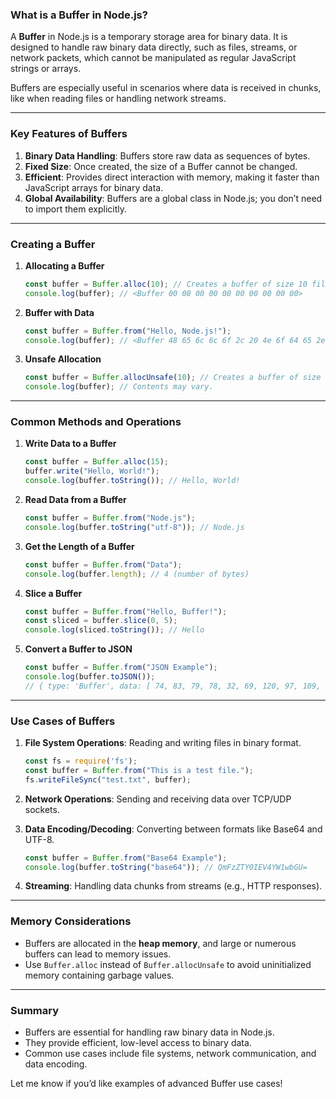 ### **What is a Buffer in Node.js?**

A **Buffer** in Node.js is a temporary storage area for binary data. It is designed to handle raw binary data directly, such as files, streams, or network packets, which cannot be manipulated as regular JavaScript strings or arrays.

Buffers are especially useful in scenarios where data is received in chunks, like when reading files or handling network streams.

---

### **Key Features of Buffers**
1. **Binary Data Handling**: Buffers store raw data as sequences of bytes.
2. **Fixed Size**: Once created, the size of a Buffer cannot be changed.
3. **Efficient**: Provides direct interaction with memory, making it faster than JavaScript arrays for binary data.
4. **Global Availability**: Buffers are a global class in Node.js; you don’t need to import them explicitly.

---

### **Creating a Buffer**

1. **Allocating a Buffer**
   ```javascript
   const buffer = Buffer.alloc(10); // Creates a buffer of size 10 filled with zeros.
   console.log(buffer); // <Buffer 00 00 00 00 00 00 00 00 00 00>
   ```

2. **Buffer with Data**
   ```javascript
   const buffer = Buffer.from("Hello, Node.js!");
   console.log(buffer); // <Buffer 48 65 6c 6c 6f 2c 20 4e 6f 64 65 2e 6a 73 21>
   ```

3. **Unsafe Allocation**
   ```javascript
   const buffer = Buffer.allocUnsafe(10); // Creates a buffer of size 10 without zeroing out memory.
   console.log(buffer); // Contents may vary.
   ```

---

### **Common Methods and Operations**

1. **Write Data to a Buffer**
   ```javascript
   const buffer = Buffer.alloc(15);
   buffer.write("Hello, World!");
   console.log(buffer.toString()); // Hello, World!
   ```

2. **Read Data from a Buffer**
   ```javascript
   const buffer = Buffer.from("Node.js");
   console.log(buffer.toString("utf-8")); // Node.js
   ```

3. **Get the Length of a Buffer**
   ```javascript
   const buffer = Buffer.from("Data");
   console.log(buffer.length); // 4 (number of bytes)
   ```

4. **Slice a Buffer**
   ```javascript
   const buffer = Buffer.from("Hello, Buffer!");
   const sliced = buffer.slice(0, 5);
   console.log(sliced.toString()); // Hello
   ```

5. **Convert a Buffer to JSON**
   ```javascript
   const buffer = Buffer.from("JSON Example");
   console.log(buffer.toJSON()); 
   // { type: 'Buffer', data: [ 74, 83, 79, 78, 32, 69, 120, 97, 109, 112, 108, 101 ] }
   ```

---

### **Use Cases of Buffers**

1. **File System Operations**: Reading and writing files in binary format.
   ```javascript
   const fs = require('fs');
   const buffer = Buffer.from("This is a test file.");
   fs.writeFileSync("test.txt", buffer);
   ```

2. **Network Operations**: Sending and receiving data over TCP/UDP sockets.

3. **Data Encoding/Decoding**: Converting between formats like Base64 and UTF-8.
   ```javascript
   const buffer = Buffer.from("Base64 Example");
   console.log(buffer.toString("base64")); // QmFzZTY0IEV4YW1wbGU=
   ```

4. **Streaming**: Handling data chunks from streams (e.g., HTTP responses).

---

### **Memory Considerations**
- Buffers are allocated in the **heap memory**, and large or numerous buffers can lead to memory issues.
- Use `Buffer.alloc` instead of `Buffer.allocUnsafe` to avoid uninitialized memory containing garbage values.

---

### **Summary**
- Buffers are essential for handling raw binary data in Node.js.
- They provide efficient, low-level access to binary data.
- Common use cases include file systems, network communication, and data encoding.

Let me know if you’d like examples of advanced Buffer use cases!
